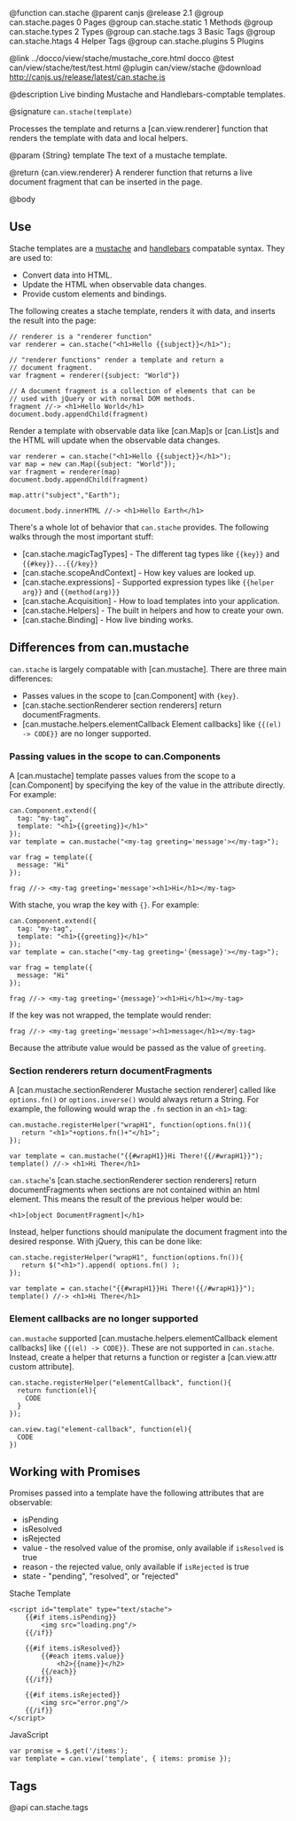 @function can.stache
@parent canjs
@release 2.1
@group can.stache.pages 0 Pages
@group can.stache.static 1 Methods
@group can.stache.types 2 Types
@group can.stache.tags 3 Basic Tags
@group can.stache.htags 4 Helper Tags
@group can.stache.plugins 5 Plugins


@link ../docco/view/stache/mustache_core.html docco
@test can/view/stache/test/test.html
@plugin can/view/stache
@download http://canjs.us/release/latest/can.stache.js


@description Live binding Mustache and Handlebars-comptable templates.

@signature `can.stache(template)`

Processes the template and returns a [can.view.renderer] function that renders the template
with data and local helpers.

@param {String} template The text of a mustache template.

@return {can.view.renderer} A renderer function that returns a live document fragment
that can be inserted in the page.

@body

## Use

Stache templates are a [mustache](https://mustache.github.io/mustache.5.html) and [handlebars](http://handlebarsjs.com/) compatable 
syntax.  They are used to:

- Convert data into HTML.
- Update the HTML when observable data changes.
- Provide custom elements and bindings.

The following 
creates a stache template, renders it with data, and inserts
the result into the page:

```
// renderer is a "renderer function"
var renderer = can.stache("<h1>Hello {{subject}}</h1>");

// "renderer functions" render a template and return a
// document fragment.
var fragment = renderer({subject: "World"})

// A document fragment is a collection of elements that can be 
// used with jQuery or with normal DOM methods.
fragment //-> <h1>Hello World</h1>
document.body.appendChild(fragment)
``` 

Render a template with observable data like [can.Map]s or [can.List]s and the HTML will update
when the observable data changes.

```
var renderer = can.stache("<h1>Hello {{subject}}</h1>");
var map = new can.Map({subject: "World"});
var fragment = renderer(map)
document.body.appendChild(fragment)

map.attr("subject","Earth");

document.body.innerHTML //-> <h1>Hello Earth</h1>
``` 

There's a whole lot of behavior that `can.stache` provides.  The following walks through
the most important stuff:

- [can.stache.magicTagTypes] - The different tag types like `{{key}}` and `{{#key}}...{{/key}}`
- [can.stache.scopeAndContext] - How key values are looked up.
- [can.stache.expressions] - Supported expression types like `{{helper arg}}` and `{{method(arg)}}`
- [can.stache.Acquisition] - How to load templates into your application.
- [can.stache.Helpers] - The built in helpers and how to create your own.
- [can.stache.Binding] - How live binding works.

## Differences from can.mustache

`can.stache` is largely compatable with [can.mustache].  There are three main differences:

 - Passes values in the scope to [can.Component] with `{key}`.
 - [can.stache.sectionRenderer section renderers] return documentFragments.
 - [can.mustache.helpers.elementCallback Element callbacks] like `{{(el) -> CODE}}` are no longer supported.


### Passing values in the scope to can.Components

A [can.mustache] template passes values from the scope to a [can.Component]
by specifying the key of the value in the attribute directly.  For example:

    can.Component.extend({
      tag: "my-tag",
      template: "<h1>{{greeting}}</h1>"
    });
    var template = can.mustache("<my-tag greeting='message'></my-tag>");

    var frag = template({
      message: "Hi"
    });

    frag //-> <my-tag greeting='message'><h1>Hi</h1></my-tag>

With stache, you wrap the key with `{}`. For example:

    can.Component.extend({
      tag: "my-tag",
      template: "<h1>{{greeting}}</h1>"
    });
    var template = can.stache("<my-tag greeting='{message}'></my-tag>");

    var frag = template({
      message: "Hi"
    });

    frag //-> <my-tag greeting='{message}'><h1>Hi</h1></my-tag>

If the key was not wrapped, the template would render:

    frag //-> <my-tag greeting='message'><h1>message</h1></my-tag>

Because the attribute value would be passed as the value of `greeting`.

### Section renderers return documentFragments

A [can.mustache.sectionRenderer Mustache section renderer] called
like `options.fn()` or `options.inverse()` would always return a String. For example,
the following would wrap the `.fn` section in an `<h1>` tag:

    can.mustache.registerHelper("wrapH1", function(options.fn()){
       return "<h1>"+options.fn()+"</h1>";
    });

    var template = can.mustache("{{#wrapH1}}Hi There!{{/#wrapH1}}");
    template() //-> <h1>Hi There</h1>

`can.stache`'s [can.stache.sectionRenderer section renderers] return documentFragments when sections
are not contained within an html element. This means the result of the previous helper would be:

    <h1>[object DocumentFragment]</h1>

Instead, helper functions should manipulate the document fragment into the desired response.  With
jQuery, this can be done like:

    can.stache.registerHelper("wrapH1", function(options.fn()){
       return $("<h1>").append( options.fn() );
    });

    var template = can.stache("{{#wrapH1}}Hi There!{{/#wrapH1}}");
    template() //-> <h1>Hi There</h1>


### Element callbacks are no longer supported

`can.mustache` supported [can.mustache.helpers.elementCallback element callbacks] like `{{(el) -> CODE}}`. These
are not supported in `can.stache`.  Instead, create a helper that returns a function or register
a [can.view.attr custom attribute].

    can.stache.registerHelper("elementCallback", function(){
      return function(el){
        CODE
      }
    });

    can.view.tag("element-callback", function(el){
      CODE
    })

## Working with Promises

Promises passed into a template have the following attributes that are observable:

- isPending
- isResolved
- isRejected
- value - the resolved value of the promise, only available if `isResolved` is true
- reason - the rejected value, only available if `isRejected` is true
- state - "pending", "resolved", or "rejected"

Stache Template

```
<script id="template" type="text/stache">
	{{#if items.isPending}}
		<img src="loading.png"/>
	{{/if}}

	{{#if items.isResolved}}
		{{#each items.value}}
			<h2>{{name}}</h2>
		{{/each}}
	{{/if}}

	{{#if items.isRejected}}
		<img src="error.png"/>
	{{/if}}
</script>
```

JavaScript

```
var promise = $.get('/items');
var template = can.view('template', { items: promise });
```

## Tags

@api can.stache.tags
